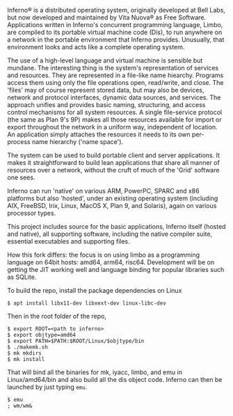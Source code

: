 Inferno® is a distributed operating system, originally developed at Bell Labs, but now developed and maintained by Vita Nuova® as Free Software.  Applications written in Inferno's concurrent programming language, Limbo, are compiled to its portable virtual machine code (Dis), to run anywhere on a network in the portable environment that Inferno provides.  Unusually, that environment looks and acts like a complete operating system.

The use of a high-level language and virtual machine is sensible but mundane. The interesting thing is the system's representation of services and resources.  They are represented in a file-like name hiearchy.  Programs access them using only the file operations open, read/write, and close.  The 'files' may of course represent stored data, but may also be devices, network and protocol interfaces, dynamic data sources, and services.  The approach unifies and provides basic naming, structuring, and access control mechanisms for all system resources.  A single file-service protocol (the same as Plan 9's 9P) makes all those resources available for import or export throughout the network in a uniform way, independent of location. An application simply attaches the resources it needs to its own per-process name hierarchy ('name space').

The system can be used to build portable client and server applications. It makes it straightforward to build lean applications that share all manner of resources over a network, without the cruft of much of the 'Grid' software one sees.

Inferno can run 'native' on various ARM, PowerPC, SPARC and x86 platforms but also 'hosted', under an existing operating system (including AIX, FreeBSD, Irix, Linux, MacOS X, Plan 9, and Solaris), again on various processor types.

This project includes source for the basic applications, Inferno itself (hosted and native), all supporting software, including the native compiler suite, essential executables and supporting files.

How this fork differs: the focus is on using limbo as a programming language on 64bit hosts: amd64, arm64, risc64. Development will be on getting the JIT working well and language binding for popular libraries such as SQLite. 

To build the repo, install the package dependencies on Linux
```
$ apt install libx11-dev libxext-dev linux-libc-dev
```

Then in the root folder of the repo,
```
$ export ROOT=<path to inferno>
$ export objtype=amd64
$ export PATH=$PATH:$ROOT/Linux/$objtype/bin
$ ./makemk.sh
$ mk mkdirs
$ mk install
```
That will bind all the binaries for mk, iyacc, limbo, and emu in Linux/amd64/bin and also build all the dis object code. Inferno can then be launched by just typing `emu`.

```
$ emu
; wm/wm&
```

